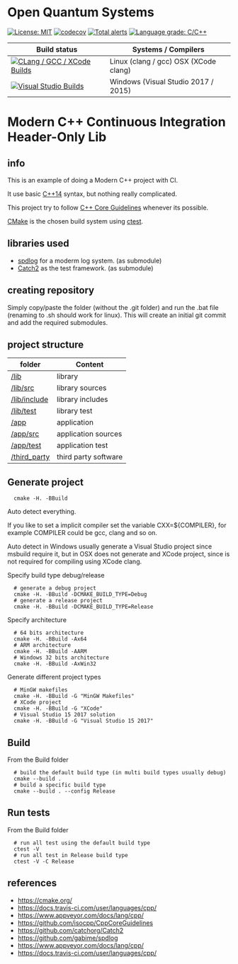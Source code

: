 # Open Quantum Systems

[![License: MIT](https://img.shields.io/badge/License-MIT-blue.svg)](/LICENSE)
[![codecov](https://codecov.io/gh/GillianGrayson/oqs/branch/master/graph/badge.svg)](https://codecov.io/gh/GillianGrayson/oqs)
[![Total alerts](https://img.shields.io/lgtm/alerts/g/GillianGrayson/oqs.svg?logo=lgtm&logoWidth=18)](https://lgtm.com/projects/g/GillianGrayson/oqs/alerts/)
[![Language grade: C/C++](https://img.shields.io/lgtm/grade/cpp/g/GillianGrayson/oqs.svg?logo=lgtm&logoWidth=18)](https://lgtm.com/projects/g/GillianGrayson/oqs/context:cpp)

| Build status          | Systems / Compilers         |
| ------------- | ------------------------------------------ |
| [![CLang / GCC / XCode Builds](https://travis-ci.org/GillianGrayson/oqs.svg?branch=master)](https://travis-ci.org/GillianGrayson/oqs) | Linux (clang / gcc) OSX (XCode clang) |
| [![Visual Studio Builds](https://ci.appveyor.com/api/projects/status/qvk3rsuaimiq50ao?svg=true)](https://ci.appveyor.com/project/GillianGrayson/oqs) | Windows (Visual Studio 2017 / 2015)  |

# Modern C++ Continuous Integration Header-Only Lib

## info
This is an example of doing a Modern C++ project with CI.

It use basic [C++14](https://isocpp.org/wiki/faq/cpp14-language) syntax, but nothing really complicated.

This project try to follow [C++ Core Guidelines](https://github.com/isocpp/CppCoreGuidelines) whenever its possible.

[CMake](https://cmake.org/) is the chosen build system using [ctest](https://cmake.org/Wiki/CMake/Testing_With_CTest).

## libraries used
- [spdlog](https://github.com/gabime/spdlog) for a moderm log system. (as submodule)
- [Catch2](https://github.com/catchorg/Catch2.git) as the test framework.  (as submodule)

## creating repository
Simply copy/paste the folder (without the .git folder) and run the .bat file (renaming to .sh should work for linux).
This will create an initial git commit and add the required submodules.

##  project structure

| folder       | Content              |
| ------------ | -------------------- |
| [/lib](/lib) | library |
| [/lib/src](/lib/src) | library sources  |
| [/lib/include](/lib/include) | library includes |
| [/lib/test](/lib/test) | library test |
| [/app](/app) | application |
| [/app/src](/app/src) | application sources  |
| [/app/test](/app/test) | application test |
| [/third_party](/third_party) | third party software        |

## Generate project

```shell
  cmake -H. -BBuild
```

Auto detect everything.

If you like to set a implicit compiler set the variable CXX=${COMPILER}, for example COMPILER could be gcc, clang and so on.

Auto detect in Windows usually generate a Visual Studio project since msbuild require it, but in OSX does not generate and XCode project, since is not required for compiling using XCode clang.

Specify build type debug/release

```shell
  # generate a debug project
  cmake -H. -BBuild -DCMAKE_BUILD_TYPE=Debug
  # generate a release project
  cmake -H. -BBuild -DCMAKE_BUILD_TYPE=Release
```

Specify architecture

```shell
  # 64 bits architecture
  cmake -H. -BBuild -Ax64
  # ARM architecture
  cmake -H. -BBuild -AARM
  # Windows 32 bits architecture
  cmake -H. -BBuild -AxWin32
```

Generate different project types

```shell
  # MinGW makefiles
  cmake -H. -BBuild -G "MinGW Makefiles"
  # XCode project
  cmake -H. -BBuild -G "XCode"
  # Visual Studio 15 2017 solution
  cmake -H. -BBuild -G "Visual Studio 15 2017"
```

## Build

From the Build folder

```shell
  # build the default build type (in multi build types usually debug)
  cmake --build .
  # build a specific build type
  cmake --build . --config Release
```
## Run tests

From the Build folder

```shell
  # run all test using the default build type
  ctest -V
  # run all test in Release build type
  ctest -V -C Release
```

## references

- https://cmake.org/
- https://docs.travis-ci.com/user/languages/cpp/
- https://www.appveyor.com/docs/lang/cpp/
- https://github.com/isocpp/CppCoreGuidelines
- https://github.com/catchorg/Catch2
- https://github.com/gabime/spdlog
- https://www.appveyor.com/docs/lang/cpp/
- https://docs.travis-ci.com/user/languages/cpp/
